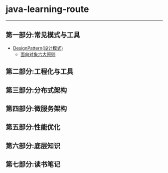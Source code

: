 # java-learning-route
---
## 第一部分:常见模式与工具
* [DesignPattern(设计模式)](https://github.com/garaiya/java-learning-route/blob/master/Part1/DesignPattern)
    * [面向对象六大原则](https://github.com/garaiya/java-learning-route/blob/master/Part1/DesignPattern/面向对象设计原则.md)

## 第二部分:工程化与工具

## 第三部分:分布式架构

## 第四部分:微服务架构

## 第五部分:性能优化

## 第六部分:底层知识

## 第七部分:读书笔记
